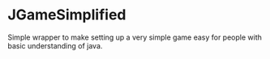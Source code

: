 JGameSimplified
===============

Simple wrapper to make setting up a very simple game easy for people with basic understanding of java.
